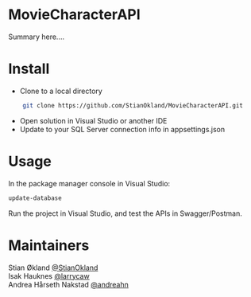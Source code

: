 # MovieCharacterAPI

Summary here....


# Install

 - Clone to a local directory
```bash
    git clone https://github.com/StianOkland/MovieCharacterAPI.git
```
 - Open solution in Visual Studio or another IDE
 - Update to your SQL Server connection info in appsettings.json
    

# Usage

In the package manager console in Visual Studio:
```bash
update-database
```

Run the project in Visual Studio, and test the APIs in Swagger/Postman.


# Maintainers

Stian Økland [@StianOkland](https://github.com/StianOkland)<br />
Isak Hauknes [@larrycaw](https://github.com/larrycaw)<br />
Andrea Hårseth Nakstad [@andreahn](https://github.com/andreahn)